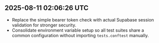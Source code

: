 ## 2025-08-11 02:06:26 UTC
- Replace the simple bearer token check with actual Supabase session validation for stronger security.
- Consolidate environment variable setup so all test suites share a common configuration without importing `tests.conftest` manually.
